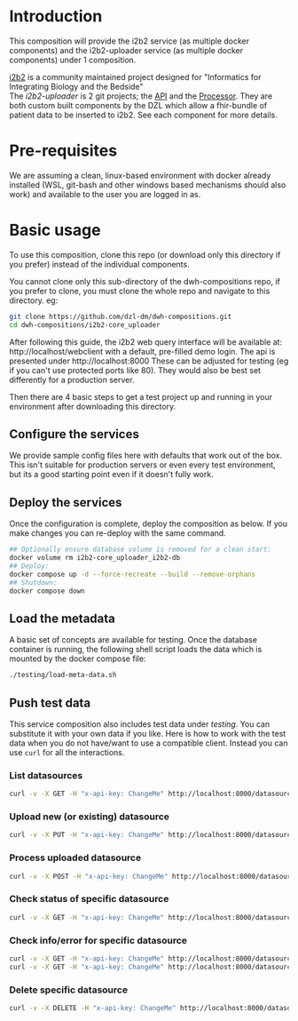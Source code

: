
# Introduction
This composition will provide the i2b2 service (as multiple docker components) and the i2b2-uploader service (as multiple docker components) under 1 composition.

[i2b2](https://www.i2b2.org/) is a community maintained project designed for "Informatics for Integrating Biology and the Bedside"  
The _i2b2-uploader_ is 2 git projects; the [API](https://github.com/dzl-dm/i2b2-upload-api) and the [Processor](https://github.com/dzl-dm/i2b2-upload-processor). They are both custom built components by the DZL which allow a fhir-bundle of patient data to be inserted to i2b2. See each component for more details.

# Pre-requisites
We are assuming a clean, linux-based environment with docker already installed (WSL, git-bash and other windows based mechanisms should also work) and available to the user you are logged in as.

# Basic usage
To use this composition, clone this repo (or download only this directory if you prefer) instead of the individual components.

You cannot clone only this sub-directory of the dwh-compositions repo, if you prefer to clone, you must clone the whole repo and navigate to this directory. eg:
```sh
git clone https://github.com/dzl-dm/dwh-compositions.git
cd dwh-compositions/i2b2-core_uploader
```

After following this guide, the i2b2 web query interface will be available at: http://localhost/webclient with a default, pre-filled demo login.
The api is presented under http://localhost:8000
These can be adjusted for testing (eg if you can't use protected ports like 80). They would also be best set differently for a production server.

Then there are 4 basic steps to get a test project up and running in your environment after downloading this directory.
## Configure the services
We provide sample config files here with defaults that work out of the box. This isn't suitable for production servers or even every test environment, but its a good starting point even if it doesn't fully work.

## Deploy the services
Once the configuration is complete, deploy the composition as below. If you make changes you can re-deploy with the same command.
```sh
## Optionally ensure database volume is removed for a clean start:
docker volume rm i2b2-core_uploader_i2b2-db
## Deploy:
docker compose up -d --force-recreate --build --remove-orphans
## Shutdown:
docker compose down
```
## Load the metadata
A basic set of concepts are available for testing. Once the database container is running, the following shell script loads the data which is mounted by the docker compose file:
```sh
./testing/load-meta-data.sh
```

## Push test data
This service composition also includes test data under _testing_. You can substitute it with your own data if you like.
Here is how to work with the test data when you do not have/want to use a compatible client. Instead you can use `curl` for all the interactions.

### List datasources
```sh
curl -v -X GET -H "x-api-key: ChangeMe" http://localhost:8000/datasource
```

### Upload new (or existing) datasource
```sh
curl -v -X PUT -H "x-api-key: ChangeMe" http://localhost:8000/datasource/test/fhir-bundle -F "fhir_bundle=@./testing/sample-datasource.xml"
```

### Process uploaded datasource
```sh
curl -v -X POST -H "x-api-key: ChangeMe" http://localhost:8000/datasource/test/etl
```

### Check status of specific datasource
```sh
curl -v -X GET -H "x-api-key: ChangeMe" http://localhost:8000/datasource/test/etl
```

### Check info/error for specific datasource
```sh
curl -v -X GET -H "x-api-key: ChangeMe" http://localhost:8000/datasource/test/etl/info
curl -v -X GET -H "x-api-key: ChangeMe" http://localhost:8000/datasource/test/etl/error
```

### Delete specific datasource
```sh
curl -v -X DELETE -H "x-api-key: ChangeMe" http://localhost:8000/datasource/test
```
